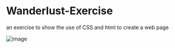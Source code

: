 # Wanderlust-Exercise
an exercise to show the use of CSS and html to create a web page


![image](https://github.com/SiceloVilakazi/Wanderlust-Exercise/assets/99794339/b43b25ea-fd0d-4037-b069-4aaccc2efac4)
